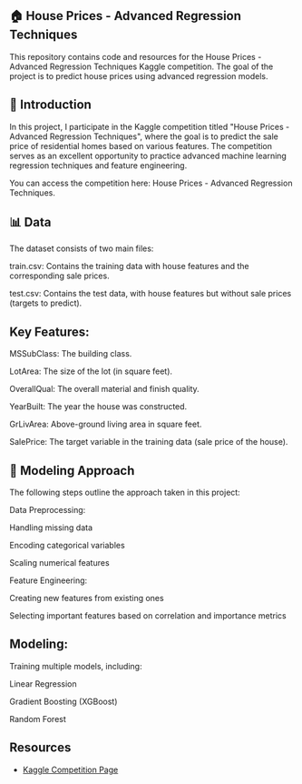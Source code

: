 ## ﻿🏠 House Prices - Advanced Regression Techniques

This repository contains code and resources for the House Prices - Advanced Regression Techniques Kaggle competition. The goal of the project is to predict house prices using advanced regression models.

## 🏡 Introduction

In this project, I participate in the Kaggle competition titled "House Prices - Advanced Regression Techniques", where the goal is to predict the sale price of residential homes based on various features.
The competition serves as an excellent opportunity to practice advanced machine learning regression techniques and feature engineering.

You can access the competition here: House Prices - Advanced Regression Techniques.

## 📊 Data
The dataset consists of two main files:

train.csv: Contains the training data with house features and the corresponding sale prices.

test.csv: Contains the test data, with house features but without sale prices (targets to predict).


## Key Features:

MSSubClass: The building class.

LotArea: The size of the lot (in square feet).

OverallQual: The overall material and finish quality.

YearBuilt: The year the house was constructed.

GrLivArea: Above-ground living area in square feet.

SalePrice: The target variable in the training data (sale price of the house).


## 🤖 Modeling Approach
The following steps outline the approach taken in this project:

Data Preprocessing:

Handling missing data

Encoding categorical variables

Scaling numerical features

Feature Engineering:

Creating new features from existing ones

Selecting important features based on correlation and importance metrics

## Modeling:

Training multiple models, including:

Linear Regression

Gradient Boosting (XGBoost)

Random Forest


## Resources
- [Kaggle Competition Page](https://www.kaggle.com/competitions/house-prices-advanced-regression-techniques)






